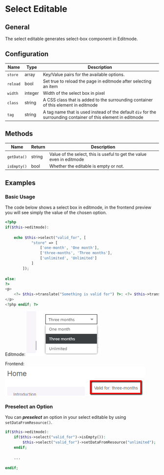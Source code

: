 # Select Editable

## General

The select editable generates select-box component in Editmode.

## Configuration

| Name     | Type    | Description                                                                                                    |
|----------|---------|----------------------------------------------------------------------------------------------------------------|
| `store`  | array   | Key/Value pairs for the available options.                                                                     |
| `reload` | bool    | Set true to reload the page in editmode after selecting an item                                                |
| `width`  | integer | Width of the select box in pixel                                                                               |
| `class`  | string  | A CSS class that is added to the surrounding container of this element in editmode                             |
| `tag`    | string  | A tag name that is used instead of the default `div` for the surrounding container of this element in editmode |

## Methods

| Name        | Return | Description                                                           |
|-------------|--------|-----------------------------------------------------------------------|
| `getData()` | string | Value of the select, this is useful to get the value even in editmode |
| `isEmpty()` | bool   | Whether the editable is empty or not.                                 |

## Examples

### Basic Usage

The code below shows a select box in editmode,
in the frontend preview you will see simply the value of the chosen option.

```php
<?php
if($this->editmode):

    echo $this->select("valid_for", [
            "store" => [
                ['one-month', 'One month'],
                ['three-months', 'Three months'],
                ['unlimited', 'Unlimited']
            ]
        ]);

else:
?>
<p>
    <?= $this->translate("Something is valid for") ?>: <?= $this->translate($this->select("valid_for")->getData()) ?>
</p>
<?php endif; ?>
```

Editmode:
![Select editable in editmode](../../img/editables_select_editmode_preview.png)

Frontend:
![Select editable in frontend](../../img/editables_select_frontend_preview.png)

### Preselect an Option

You can ***preselect*** an option in your select editable by using `setDataFromResource()`.

```php
if($this->editmode):
    if($this->select("valid_for")->isEmpty()):
        $this->select("valid_for")->setDataFromResource("unlimited");
    endif;
    
    ...
    
endif;
```